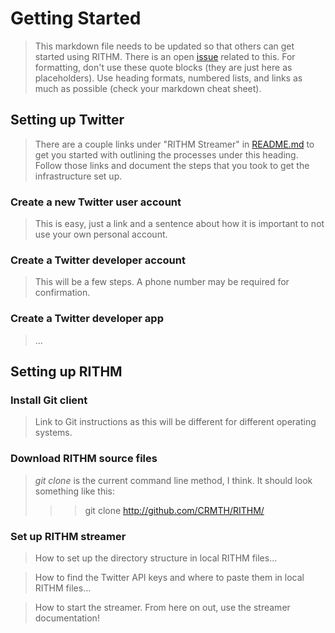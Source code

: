 # Getting Started
> This markdown file needs to be updated so that others can get started using RITHM. There is an open [issue](https://github.com/CRMTH/RITHM/issues/12) related to this. For formatting, don't use these quote blocks (they are just here as placeholders). Use heading formats, numbered lists, and links as much as possible (check your markdown cheat sheet).

## Setting up Twitter
> There are a couple links under "RITHM Streamer" in [README.md](https://github.com/CRMTH/RITHM/blob/master/README.md) to get you started with outlining the processes under this heading. Follow those links and document the steps that you took to get the infrastructure set up.

### Create a new Twitter user account

> This is easy, just a link and a sentence about how it is important to not use your own personal account. 

### Create a Twitter developer account

> This will be a few steps. A phone number may be required for confirmation. 

### Create a Twitter developer app

> ... 

## Setting up RITHM

### Install Git client 

> Link to Git instructions as this will be different for different operating systems.

### Download RITHM source files

> _git clone_ is the current command line method, I think. It should look something like this:
>>> git clone http://github.com/CRMTH/RITHM/

### Set up RITHM streamer 

> How to set up the directory structure in local RITHM files...

> How to find the Twitter API keys and where to paste them in local RITHM files...

> How to start the streamer. From here on out, use the streamer documentation!
